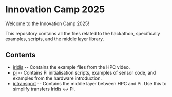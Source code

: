 # Innovation Camp 2025
Welcome to the Innovation Camp 2025!

This repository contains all the files related to the hackathon, specifically examples, scripts, and the middle layer library.

## Contents
- [iridis](./iridis) -- Contains the example files from the HPC video.
- [pi](./pi) -- Contains Pi initialisation scripts, examples of sensor code, and examples from the hardware introduction.
- [ictransport](./ictransport) -- Contains the middle layer between HPC and Pi. Use this to simplify transfers Iridis <-> Pi.
